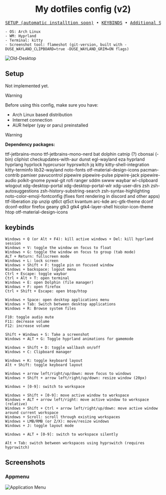 
<div align="center">
<h1>My dotfiles config (v2)</h1>
</div>

<pre align="center">
<a href="#">SETUP (automatic installtion soon)</a> • <a href="#keybinds">KEYBINDS</a> • <a href="#screenshots">Additional Screenshots</a></a>
</pre>


```
- OS: Arch Linux
- WM: Hyprland
- Terminal: kitty
- Screenshot tool: flameshot (git-version, built with -DUSE_WAYLAND_CLIPBOARD=true -DUSE_WAYLAND_GRIM=ON flags)
```

![Old-Desktop](https://github.com/user-attachments/assets/f086a57f-5101-4110-a2ec-753c4f3fb481)

## Setup

Not implemented yet.

> [!WARNING]
> Before using this config, make sure you have:
> - Arch Linux based distribution
> - Internet connection
> - AUR helper (yay or paru) preinstalled

> [!WARNING]
> **Dependency packages:**
>
> ttf-jetbrains-mono ttf-jetbrains-mono-nerd bat dolphin catnip (?) cbonsai (-bin) cliphist checkupdates-with-aur dunst egl-wayland eza hyprland hyprlang hyprlock hyprcursor hyprswitch jq kitty kitty-shell-integration kitty-terminfo lib32-wayland noto-fonts otf-material-design-icons pacman-contrib pamixer pavucontrol pipewire pipewire-pulse pipwire-jack pipewire-audio polkit-gnome pywal-git rofi ranger sddm swww waybar wl-clipboard wlogout xdg-desktop-portal xdg-desktop-portal-wlr xdg-user-dirs zsh zsh-autosuggestions zsh-history-substring-search zsh-syntax-highlighting noto-color-emoji-fontconfig (fixes font rendering in discord and other apps) ttf-liberation zip unzip qt6ct qt5ct kvantum arc-kde arc-gtk-theme dconf dconf-editor firefox geany gtk3 gtk4 gtk4-layer-shell hicolor-icon-theme htop otf-material-design-icons 

<!-- 
> [!WARNING]
> Before using this config, make sure you have:
> - Arch Linux based distribution
> - Internet connection
> - Curl preinstalled (if not, install it using `sudo pacman -S curl`) -->

<!-- 
Download script:
```
curl -sL https://raw.githubusercontent.com/nixxoq/dotfiles/main/setup/base.sh -o base.sh
chmod +x base.sh
./base.sh
```

Command line arguments:
```
--debug: Enable debug mode.
--skip-update: Skip system update.
--media: Install media dependencies.
--dev: Install development dependencies.
--configure-keymap: Configure keymap.
--force-redownload: Re-download dotfiles if folder exists.
--help: Display help message.
``` -->

## keybinds
```
Windows + Q (or Alt + F4): kill active windows + Del: kill hyprland session
Windows + V: toggle the window on focus to float
Windows + G: toggle the window on focus to group (tab mode)
ALT + Return: fullscreen mode
Windows + L: lock screen
Windows + Shift + F: toggle pin on focused window
Windows + backspace: logout menu
Ctrl + Escape: toggle waybar
Ctrl + Alt + T: open terminal
Windows + E: open Dolphin (file manager)
Windows + F: open firefox
Ctrl + Shift + Escape: open btop/htop

Windows + Space: open desktop applications menu
Windows + Tab: Switch between desktop applications
Windows + R: Browse system files

F10: toggle audio mute
F11: decrease volume
F12: increase volume

Shift + Windows + S: Take a screenshot
Windows + ALT + G: Toggle hyprland animations for gamemode

Windows + Shift + D: toggle wallbash on/off
Windows + C: Clipboard manager

Windows + K: toggle keyboard layout
Alt + Shift: toggle keyboard layout

Windows + arrow left/right/up/down: move focus to windows
Windows + Shift + arrow left/right/up/down: resize window (20px)

Windows + [0-9]: switch to workspace

Windows + Shift + [0-9]: move active window to workspace
Windows + ALT + arrow left/right: move active window to workspace (relative)
Windows + Shift + Ctrl + arrow left/right/up/down: move active window around current workspace
Windows + Scroll: scroll through existing workspaces
Windows + LMB/RMB (or Z/X): move/resize windows
Windows + J: toggle layout mode

Windows + ALT + [0-9]: switch to workspace silently

Alt + Tab: switch between workspaces using hyprswitch (requires hyprswitch)
```


## Screenshots

### Appmenu
![Application Menu](https://github.com/user-attachments/assets/3483f5b4-dd43-4d51-83a8-ce22aff32d9c)
